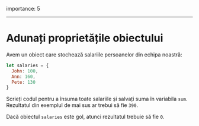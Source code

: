 importance: 5

---

# Adunați proprietățile obiectului

Avem un obiect care stochează salariile persoanelor din echipa noastră:

```js
let salaries = {
  John: 100,
  Ann: 160,
  Pete: 130
}
```

Scrieți codul pentru a însuma toate salariile și salvați suma în variabila `sum`. Rezultatul din exemplul de mai sus ar trebui să fie `390`.

Dacă obiectul `salaries` este gol, atunci rezultatul trebuie să fie `0`.
